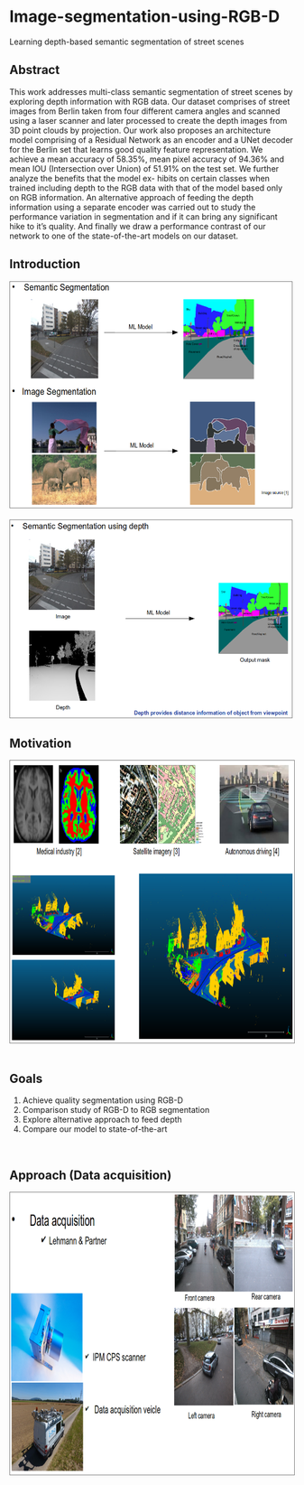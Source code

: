 # Image-segmentation-using-RGB-D
Learning depth-based semantic segmentation of street scenes

## Abstract

This work addresses multi-class semantic segmentation of street scenes by exploring depth information with RGB data. Our dataset comprises of street images from Berlin taken from four different camera angles and scanned using a laser scanner and later processed to create the depth images from 3D point clouds by projection. Our work also proposes an architecture model comprising of a Residual Network as an encoder and a UNet decoder for the Berlin set that learns good quality feature representation. We achieve a mean accuracy of 58.35%, mean pixel accuracy of 94.36% and mean IOU (Intersection over Union) of 51.91% on the test set. We further analyze the benefits that the model ex- hibits on certain classes when trained including depth to the RGB data with that of the model based only on RGB information. An alternative approach of feeding the depth information using a separate encoder was carried out to study the performance variation in segmentation and if it can bring any significant hike to it’s quality. And finally we draw a performance contrast of our network to one of the state-of-the-art models on our dataset.

## Introduction

<img style="border: 1px solid grey" src="images/1.png" alt="image segmentation vs semantic segmentation" width="500" height="400"/>
&nbsp;&nbsp;&nbsp;&nbsp;&nbsp;&nbsp;&nbsp;&nbsp;&nbsp;&nbsp;
<img style="border: 1px solid grey" src="images/2.png" alt="image segmentation using depth" width="500" height="350"/>


## Motivation

<img style="border: 1px solid grey" src="images/3.png" alt="image segmentation vs semantic segmentation" width="700" height="500"/>
&nbsp;&nbsp;&nbsp;&nbsp;&nbsp;&nbsp;&nbsp;&nbsp;&nbsp;&nbsp;


## Goals

1.  Achieve quality segmentation using RGB-D
2.  Comparison study of RGB-D to RGB segmentation
3.  Explore alternative approach to feed depth
4.  Compare our model to state-of-the-art <br />
<br />

## Approach (Data acquisition)

<img style="border: 1px solid grey" src="images/4.png" alt="image segmentation vs semantic segmentation" width="700" height="500"/> <br />

